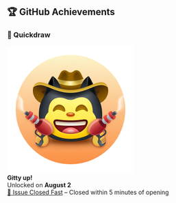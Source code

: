 ## 🏆 GitHub Achievements

### 🎯 Quickdraw  
![Quickdraw](https://raw.githubusercontent.com/anushka03072005-adsul/anushka03072005-adsul/main/assets/quickdraw.png)  
**Gitty up!**  
Unlocked on **August 2**  
[🔗 Issue Closed Fast](https://github.com/anushka03072005-adsul/internconnect/issues/1) – Closed within 5 minutes of opening
